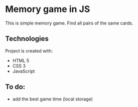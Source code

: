 # Memory game in JS

This is simple memory game. Find all pairs of the same cards. 

## Technologies
Project is created with:
* HTML 5
* CSS 3 
* JavaScript

## To do:
* add the best game time (local storage)


